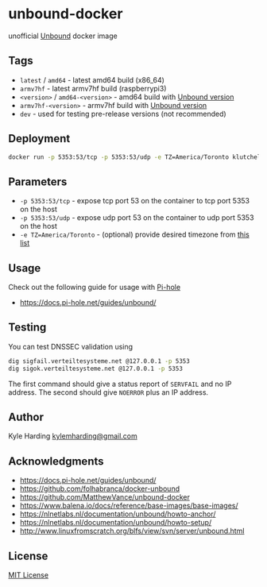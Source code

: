 # unbound-docker

unofficial [Unbound](https://unbound.net) docker image

## Tags

* `latest` / `amd64` - latest amd64 build (x86_64)
* `armv7hf` - latest armv7hf build (raspberrypi3)
* `<version>` / `amd64-<version>` - amd64 build with [Unbound version](https://www.nlnetlabs.nl/downloads/unbound/)
* `armv7hf-<version>` - armv7hf build with [Unbound version](https://www.nlnetlabs.nl/downloads/unbound/)
* `dev` - used for testing pre-release versions (not recommended)

## Deployment

```bash
docker run -p 5353:53/tcp -p 5353:53/udp -e TZ=America/Toronto klutchell/unbound
```

## Parameters

* `-p 5353:53/tcp` - expose tcp port 53 on the container to tcp port 5353 on the host
* `-p 5353:53/udp` - expose udp port 53 on the container to udp port 5353 on the host
* `-e TZ=America/Toronto` - (optional) provide desired timezone from [this list](https://en.wikipedia.org/wiki/List_of_tz_database_time_zones)

## Usage

Check out the following guide for usage with [Pi-hole](https://pi-hole.net/)

* <https://docs.pi-hole.net/guides/unbound/>

## Testing

You can test DNSSEC validation using

```bash
dig sigfail.verteiltesysteme.net @127.0.0.1 -p 5353
dig sigok.verteiltesysteme.net @127.0.0.1 -p 5353
```

The first command should give a status report of `SERVFAIL` and no IP address.
The second should give `NOERROR` plus an IP address.

## Author

Kyle Harding <kylemharding@gmail.com>

## Acknowledgments

* <https://docs.pi-hole.net/guides/unbound/>
* <https://github.com/folhabranca/docker-unbound>
* <https://github.com/MatthewVance/unbound-docker>
* <https://www.balena.io/docs/reference/base-images/base-images/>
* <https://nlnetlabs.nl/documentation/unbound/howto-anchor/>
* <https://nlnetlabs.nl/documentation/unbound/howto-setup/>
* <http://www.linuxfromscratch.org/blfs/view/svn/server/unbound.html>

## License

[MIT License](./LICENSE)
